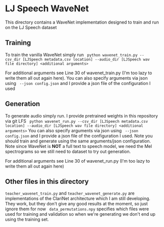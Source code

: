 # LJ Speech WaveNet

This directory contains a WaveNet implementation designed to train and run on the LJ Speech dataset

## Training
To train the vanilla WaveNet simply run
``` python wavenet_train.py --csv_dir [LJSpeech metadata.csv location] --audio_dir [LJSpeech wav file directory] <additional arguments>```

For additional arguments see Line 30 of wavenet_train.py (I'm too lazy to write them all out again here). You can also specify arguments via json using ``` --json config.json``` and I provide a json file of the configuration I used

## Generation
To generate audio simply run. I provide pretrained weights in this repository via git LFS
``` python wavenet_run.py --csv_dir [LJSpeech metadata.csv location] --audio_dir [LJSpeech wav file directory] <additional arguments>``` You can also specify arguments via json using ``` --json config.json``` and I provide a json file of the configuration I used. Note you should train and generate using the same arguments/json configuration. Note since WaveNet is **NOT** a full text to speech model, we need the Mel spectrograms so we still need to dataset to try out generation.

For additional arguments see Line 30 of wavenet_run.py (I'm too lazy to write them all out again here)

## Other files in this directory
```teacher_wavenet_train.py``` and ```teacher_wavenet_generate.py``` are implementations of the ClariNet architecture which I am still developing. They work, but they don't give any good results at the moment, so just ignore them for now
``` data_permutations.npy``` specifies which files were used for training and validation so when we're generating we don't end up using the training set.
